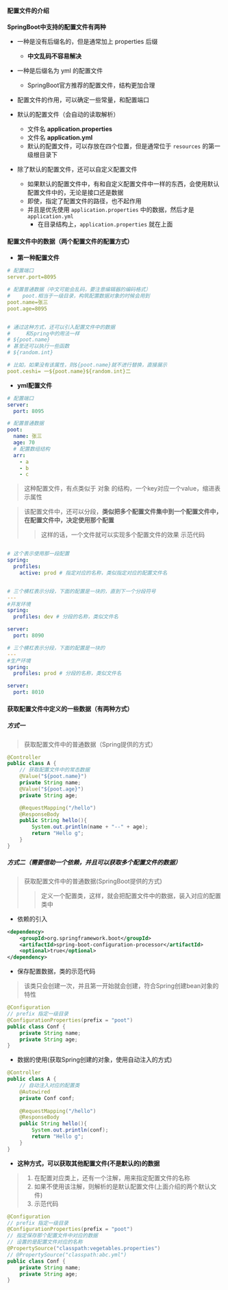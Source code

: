 #### 配置文件的介绍
**SpringBoot中支持的配置文件有两种**
- 一种是没有后缀名的，但是通常加上 properties 后缀
  - **中文乱码不容易解决**
- 一种是后缀名为 yml 的配置文件
  - SpringBoot官方推荐的配置文件，结构更加合理


- 配置文件的作用，可以确定一些常量，和配置端口

- 默认的配置文件（会自动的读取解析）
  - 文件名 **application.properties**
  - 文件名 **application.yml**
  - 默认的配置文件，可以存放在四个位置，但是通常位于 `resources` 的第一级根目录下

- 除了默认的配置文件，还可以自定义配置文件
  - 如果默认的配置文件中，有和自定义配置文件中一样的东西，会使用默认配置文件中的，无论是接口还是数据
  - 即使，指定了配置文件的路径，也不起作用
  - 并且是优先使用 `application.properties` 中的数据，然后才是 `application.yml` 
    - 在目录结构上，`application.properties` 就在上面


#### 配置文件中的数据（两个配置文件的配置方式）
- **第一种配置文件**
```yml
# 配置端口
server.port=8095

# 配置普通数据（中文可能会乱码，要注意编辑器的编码格式）
#    poot.相当于一级目录，构筑配置数据对象的时候会用到
poot.name=张三
poot.age=8095


# 通过这种方式，还可以引入配置文件中的数据
#     和Spring中的用法一样
# ${poot.name}
# 甚至还可以执行一些函数
# ${random.int}

# 比如，如果没有该属性，则${poot.name}就不进行替换，直接展示
poot.ceshi= 一${poot.name}${random.int}二
```

- **yml配置文件**
```yml
# 配置端口
server:
  port: 8095

# 配置普通数据
poot:
  name: 张三
  age: 70
  # 配置数组结构
  arr: 
    - a
    - b
    - c
```
> 这种配置文件，有点类似于 对象 的结构，一个key对应一个value，缩进表示属性

> 该配置文件中，还可以分段，**类似把多个配置文件集中到一个配置文件中，在配置文件中，决定使用那个配置**
>> 这样的话，一个文件就可以实现多个配置文件的效果
>> 示范代码
```yml

# 这个表示使用那一段配置
spring:
  profiles:
    active: prod # 指定对应的名称，类似指定对应的配置文件名


# 三个横杠表示分段，下面的配置是一块的，直到下一个分段符号
---
#开发环境
spring:
  profiles: dev # 分段的名称，类似文件名

server:
  port: 8090

# 三个横杠表示分段，下面的配置是一块的
---
#生产环境
spring:
  profiles: prod # 分段的名称，类似文件名

server:
  port: 8010
```



#### 获取配置文件中定义的一些数据（有两种方式）

##### 方式一
> 获取配置文件中的普通数据（Spring提供的方式）
```java
@Controller
public class A {
    // 获取配置文件中的常态数据
    @Value("${poot.name}")
    private String name;
    @Value("${poot.age}")
    private String age;

    @RequestMapping("/hello")
    @ResponseBody
    public String hello(){
        System.out.println(name + "--" + age);
        return "Hello g";
    }
}
```


##### 方式二（需要借助一个依赖，并且可以获取多个配置文件的数据）
> 获取配置文件中的普通数据(SpringBoot提供的方式)
>> 定义一个配置类，这样，就会把配置文件中的数据，装入对应的配置类中

- 依赖的引入
```xml
<dependency>
    <groupId>org.springframework.boot</groupId>
    <artifactId>spring-boot-configuration-processor</artifactId>
    <optional>true</optional>
</dependency>
```

- 保存配置数据，类的示范代码
> 该类只会创建一次，并且第一开始就会创建，符合Spring创建bean对象的特性
```java
@Configuration
// prefix 指定一级目录
@ConfigurationProperties(prefix = "poot")
public class Conf {
    private String name;
    private String age;
}
```


- 数据的使用(获取Spring创建的对象，使用自动注入的方式)
```java
@Controller
public class A {
    // 自动注入对应的配置类
    @Autowired
    private Conf conf;
    
    @RequestMapping("/hello")
    @ResponseBody
    public String hello(){
        System.out.println(conf);
        return "Hello g";
    }
}
```


- **这种方式，可以获取其他配置文件(不是默认的)的数据**
> 1. 在配置对应类上，还有一个注解，用来指定配置文件的名称
> 2. 如果不使用该注解，则解析的是默认配置文件(上面介绍的两个默认文件)
> 3. 示范代码
```java
@Configuration
// prefix 指定一级目录
@ConfigurationProperties(prefix = "poot")
// 指定保存那个配置文件中对应的数据
// 设置的是配置文件对应的名称
@PropertySource("classpath:vegetables.properties")
// @PropertySource("classpath:abc.yml")
public class Conf {
    private String name;
    private String age;
}
```
